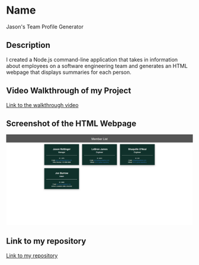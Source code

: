 # Name
Jason's Team Profile Generator

## Description
 I created a Node.js command-line application that takes in information about employees on a software engineering team and generates an HTML webpage that displays summaries for each person. 

  ## Video Walkthrough of my Project
<a href= "https://drive.google.com/file/d/10NK9Te5TYYyW6o4qq4nJ8yb5KnhVz_W2/view" target= blank>Link to the walkthrough video</a>
  
  ## Screenshot of the HTML Webpage
  <img src="./images/HTML-page.png" alt="screenshot of my page">

  ## Link to my repository
<a href="https://github.com/jrettinger/team-profile-generator" target= blank>Link to my repository</a>
